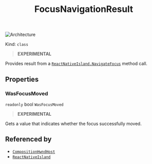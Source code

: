 ﻿---
id: FocusNavigationResult
title: FocusNavigationResult
---

![Architecture](https://img.shields.io/badge/architecture-new_only-blue)

Kind: `class`

> **EXPERIMENTAL**

Provides result from a [`ReactNativeIsland.NavigateFocus`](ReactNativeIsland#navigatefocus) method call.

## Properties
### WasFocusMoved
`readonly`  bool `WasFocusMoved`

> **EXPERIMENTAL**

Gets a value that indicates whether the focus successfully moved.

## Referenced by
- [`CompositionHwndHost`](CompositionHwndHost)
- [`ReactNativeIsland`](ReactNativeIsland)

